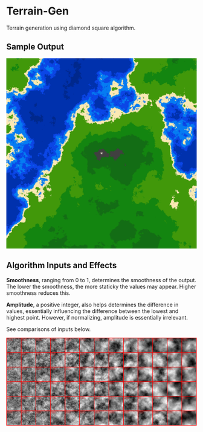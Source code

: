 # Terrain-Gen

Terrain generation using diamond square algorithm.

## Sample Output

![sample output](https://github.com/3than0ls/terrain-gen/blob/master/assets/sample.png)

## Algorithm Inputs and Effects

**Smoothness**, ranging from 0 to 1, determines the smoothness of the output. The lower the smoothness, the more staticky the values may appear. Higher smoothness reduces this.

**Amplitude**, a positive integer, also helps determines the difference in values, essentially influencing the difference between the lowest and highest point.
However, if normalizing, amplitude is essentially irrelevant.

See comparisons of inputs below.

![input comparisons](https://github.com/3than0ls/terrain-gen/blob/master/assets/comparisons.png)

